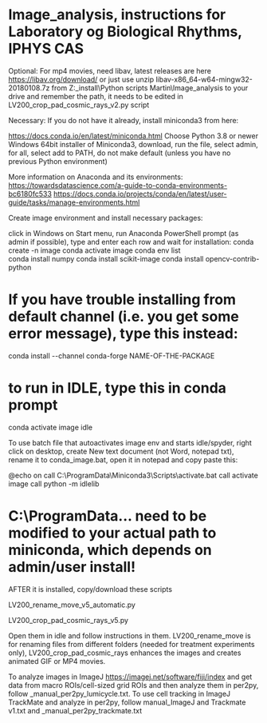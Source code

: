 # Image_analysis, instructions for Laboratory og Biological Rhythms, IPHYS CAS

Optional:
For mp4 movies, need libav, latest releases are here https://libav.org/download/
or just use unzip libav-x86_64-w64-mingw32-20180108.7z from Z:\_install\Python scripts Martin\Image_analysis to your drive and remember the path, 
it needs to be edited in LV200_crop_pad_cosmic_rays_v2.py script

Necessary:
If you do not have it already, install miniconda3 from here: 

https://docs.conda.io/en/latest/miniconda.html
Choose Python 3.8 or newer Windows 64bit installer of Miniconda3, download, run the file, select admin, for all, select add to PATH, do not make default (unless you have no previous Python environment)

More information on Anaconda and its environments:
https://towardsdatascience.com/a-guide-to-conda-environments-bc6180fc533
https://docs.conda.io/projects/conda/en/latest/user-guide/tasks/manage-environments.html


Create image environment and install necessary packages:

click in Windows on Start menu, run Anaconda PowerShell prompt (as admin if possible), type and enter each row and wait for installation:
conda create -n image
conda activate image
conda env list   		
conda install numpy
conda install scikit-image 
conda install opencv-contrib-python                                

# If you have trouble installing from default channel (i.e. you get some error message), type this instead: 
conda install --channel conda-forge NAME-OF-THE-PACKAGE

# to run in IDLE, type this in conda prompt
conda activate image
idle


To use batch file that autoactivates image env and starts idle/spyder, right click on desktop, create New text document (not Word, notepad txt),
rename it to conda_image.bat, open it in notepad and copy paste this:

@echo on
call C:\ProgramData\Miniconda3\Scripts\activate.bat
call activate image
call python -m idlelib

# C:\ProgramData\... need to be modified to your actual path to miniconda, which depends on admin/user install!

AFTER it is installed, copy/download these scripts

LV200_rename_move_v5_automatic.py

LV200_crop_pad_cosmic_rays_v5.py

Open them in idle and follow instructions in them. LV200_rename_move is for renaming files from different folders (needed for treatment experiments only), 
LV200_crop_pad_cosmic_rays enhances the images and creates animated GIF or MP4 movies.

To analyze images in ImageJ https://imagej.net/software/fiji/index and get data from macro ROIs/cell-sized grid ROIs and then analyze them in per2py, follow _manual_per2py_lumicycle.txt. To use cell tracking in ImageJ TrackMate and analyze in per2py, follow manual_ImageJ and Trackmate v1.txt and _manual_per2py_trackmate.txt
